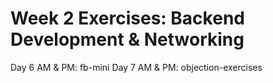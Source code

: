 # Week 2 Exercises: Backend Development & Networking

Day 6 AM & PM: fb-mini
Day 7 AM & PM: objection-exercises
